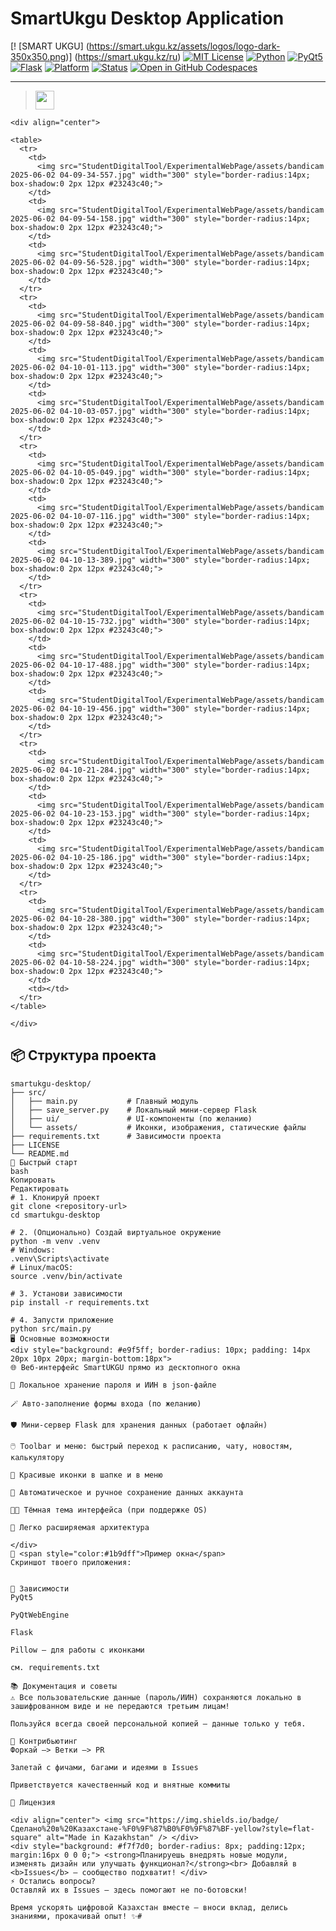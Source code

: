 # SmartUkgu Desktop Application

[! [SMART UKGU] (https://smart.ukgu.kz/assets/logos/logo-dark-350x350.png)] (https://smart.ukgu.kz/ru)
[![MIT License](https://img.shields.io/badge/license-MIT-blue.svg)](LICENSE)
[![Python](https://img.shields.io/badge/Python-3.8%2B-blue?logo=python)](https://www.python.org/)
[![PyQt5](https://img.shields.io/badge/GUI-PyQt5-brightgreen?logo=qt)](https://pypi.org/project/PyQt5/)
[![Flask](https://img.shields.io/badge/Backend-Flask-orange?logo=flask)](https://pypi.org/project/Flask/)
[![Platform](https://img.shields.io/badge/Platform-Windows%20%7C%20Linux%20%7C%20macOS-3333cc?logo=windows)]()
[![Status](https://img.shields.io/badge/status-actively--developed-success)]()
[![Open in GitHub Codespaces](https://img.shields.io/badge/Codespaces-Open%20Now-blue?logo=github)](https://github.com/features/codespaces)

---

> <img src="https://img.shields.io/badge/🌐%20SmartUKGU%20-%20Desktop%20версия%20онлайн%20университета%20-синий?style=for-the-badge" height="30"/>
```
<div align="center">

<table>
  <tr>
    <td>
      <img src="StudentDigitalTool/ExperimentalWebPage/assets/bandicam 2025-06-02 04-09-34-557.jpg" width="300" style="border-radius:14px; box-shadow:0 2px 12px #23243c40;">
    </td>
    <td>
      <img src="StudentDigitalTool/ExperimentalWebPage/assets/bandicam 2025-06-02 04-09-54-158.jpg" width="300" style="border-radius:14px; box-shadow:0 2px 12px #23243c40;">
    </td>
    <td>
      <img src="StudentDigitalTool/ExperimentalWebPage/assets/bandicam 2025-06-02 04-09-56-528.jpg" width="300" style="border-radius:14px; box-shadow:0 2px 12px #23243c40;">
    </td>
  </tr>
  <tr>
    <td>
      <img src="StudentDigitalTool/ExperimentalWebPage/assets/bandicam 2025-06-02 04-09-58-840.jpg" width="300" style="border-radius:14px; box-shadow:0 2px 12px #23243c40;">
    </td>
    <td>
      <img src="StudentDigitalTool/ExperimentalWebPage/assets/bandicam 2025-06-02 04-10-01-113.jpg" width="300" style="border-radius:14px; box-shadow:0 2px 12px #23243c40;">
    </td>
    <td>
      <img src="StudentDigitalTool/ExperimentalWebPage/assets/bandicam 2025-06-02 04-10-03-057.jpg" width="300" style="border-radius:14px; box-shadow:0 2px 12px #23243c40;">
    </td>
  </tr>
  <tr>
    <td>
      <img src="StudentDigitalTool/ExperimentalWebPage/assets/bandicam 2025-06-02 04-10-05-049.jpg" width="300" style="border-radius:14px; box-shadow:0 2px 12px #23243c40;">
    </td>
    <td>
      <img src="StudentDigitalTool/ExperimentalWebPage/assets/bandicam 2025-06-02 04-10-07-116.jpg" width="300" style="border-radius:14px; box-shadow:0 2px 12px #23243c40;">
    </td>
    <td>
      <img src="StudentDigitalTool/ExperimentalWebPage/assets/bandicam 2025-06-02 04-10-13-389.jpg" width="300" style="border-radius:14px; box-shadow:0 2px 12px #23243c40;">
    </td>
  </tr>
  <tr>
    <td>
      <img src="StudentDigitalTool/ExperimentalWebPage/assets/bandicam 2025-06-02 04-10-15-732.jpg" width="300" style="border-radius:14px; box-shadow:0 2px 12px #23243c40;">
    </td>
    <td>
      <img src="StudentDigitalTool/ExperimentalWebPage/assets/bandicam 2025-06-02 04-10-17-488.jpg" width="300" style="border-radius:14px; box-shadow:0 2px 12px #23243c40;">
    </td>
    <td>
      <img src="StudentDigitalTool/ExperimentalWebPage/assets/bandicam 2025-06-02 04-10-19-456.jpg" width="300" style="border-radius:14px; box-shadow:0 2px 12px #23243c40;">
    </td>
  </tr>
  <tr>
    <td>
      <img src="StudentDigitalTool/ExperimentalWebPage/assets/bandicam 2025-06-02 04-10-21-284.jpg" width="300" style="border-radius:14px; box-shadow:0 2px 12px #23243c40;">
    </td>
    <td>
      <img src="StudentDigitalTool/ExperimentalWebPage/assets/bandicam 2025-06-02 04-10-23-153.jpg" width="300" style="border-radius:14px; box-shadow:0 2px 12px #23243c40;">
    </td>
    <td>
      <img src="StudentDigitalTool/ExperimentalWebPage/assets/bandicam 2025-06-02 04-10-25-186.jpg" width="300" style="border-radius:14px; box-shadow:0 2px 12px #23243c40;">
    </td>
  </tr>
  <tr>
    <td>
      <img src="StudentDigitalTool/ExperimentalWebPage/assets/bandicam 2025-06-02 04-10-28-380.jpg" width="300" style="border-radius:14px; box-shadow:0 2px 12px #23243c40;">
    </td>
    <td>
      <img src="StudentDigitalTool/ExperimentalWebPage/assets/bandicam 2025-06-02 04-10-58-224.jpg" width="300" style="border-radius:14px; box-shadow:0 2px 12px #23243c40;">
    </td>
    <td></td>
  </tr>
</table>

</div>
```

## 📦 Структура проекта

```plaintext
smartukgu-desktop/
├── src/
│   ├── main.py           # Главный модуль
│   ├── save_server.py    # Локальный мини-сервер Flask
│   ├── ui/               # UI-компоненты (по желанию)
│   └── assets/           # Иконки, изображения, статические файлы
├── requirements.txt      # Зависимости проекта
├── LICENSE
└── README.md
🚀 Быстрый старт
bash
Копировать
Редактировать
# 1. Клонируй проект
git clone <repository-url>
cd smartukgu-desktop

# 2. (Опционально) Создай виртуальное окружение
python -m venv .venv
# Windows:
.venv\Scripts\activate
# Linux/macOS:
source .venv/bin/activate

# 3. Установи зависимости
pip install -r requirements.txt

# 4. Запусти приложение
python src/main.py
🖥️ Основные возможности
<div style="background: #e9f5ff; border-radius: 10px; padding: 14px 20px 10px 20px; margin-bottom:18px">
🌐 Веб-интерфейс SmartUKGU прямо из десктопного окна

🔑 Локальное хранение пароля и ИИН в json-файле

🪄 Авто-заполнение формы входа (по желанию)

🛡️ Мини-сервер Flask для хранения данных (работает офлайн)

🖱️ Toolbar и меню: быстрый переход к расписанию, чату, новостям, калькулятору

🎨 Красивые иконки в шапке и в меню

💾 Автоматическое и ручное сохранение данных аккаунта

🏳️‍🌈 Тёмная тема интерфейса (при поддержке OS)

🧩 Легко расширяемая архитектура

</div>
🌈 <span style="color:#1b9dff">Пример окна</span>
Скриншот твоего приложения:


💾 Зависимости
PyQt5

PyQtWebEngine

Flask

Pillow — для работы с иконками

см. requirements.txt

📚 Документация и советы
⚠️ Все пользовательские данные (пароль/ИИН) сохраняются локально в зашифрованном виде и не передаются третьим лицам!

Пользуйся всегда своей персональной копией — данные только у тебя.

🤝 Контрибьютинг
Форкай —> Ветки —> PR

Залетай с фичами, багами и идеями в Issues

Приветствуется качественный код и внятные коммиты

📝 Лицензия

<div align="center"> <img src="https://img.shields.io/badge/Сделано%20в%20Казахстане-%F0%9F%87%B0%F0%9F%87%BF-yellow?style=flat-square" alt="Made in Kazakhstan" /> </div>
<div style="background: #f7f7d0; border-radius: 8px; padding:12px; margin:16px 0 0 0;"> <strong>Планируешь внедрять новые модули, изменять дизайн или улучшать функционал?</strong><br> Добавляй в <b>Issues</b> — сообщество подхватит! </div>
⚡️ Остались вопросы?
Оставляй их в Issues — здесь помогают не по-ботовски!

Время ускорять цифровой Казахстан вместе — вноси вклад, делись знаниями, прокачивай опыт! ✨#

